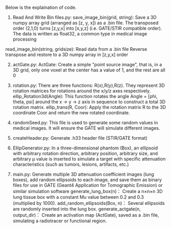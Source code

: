 Below is the explaination of code.

1. Read And Write Bin files.py:
  save_image_bin(grid, string):
Save a 3D numpy array grid (arranged as [z, y, x]) as a .bin file.
The transposed order (2,1,0) turns [z,y,x] into [x,y,z] (i.e. GATE/STIR compatible order).
The data is written as float32, a common type in medical image processing

  read_image_bin(string, gridsize):
Read data from a .bin file
Reverse transpose and restore to a 3D numpy array in [z,y,x] order

2. actGate.py:
  ActGate:
Create a simple "point source image", that is, in a 3D grid, only one voxel at the center has a value of 1, and the rest are all 0

3. rotation.py:
There are three functions: R(x),R(y),R(z). They represent 3D rotation matrices for rotations around the x/y/z axes respectively.
  ellip_Rotation3d(Angle):
This function rotates the angle Angle = [phi, theta, psi] around the x -> y -> z axis in sequence to construct a total 3D rotation matrix.
  ellip_trans(R, Coor):
Apply the rotation matrix R to the 3D coordinate Coor and return the new rotated coordinate.

4. randomSeed.py:
This file is used to generate some random values in medical images. It will ensure the GATE will simulate different images.

5. createHeader.py:
Generate .h33 header file (STIR/GATE format)

6. EllipGenerator.py:
In a three-dimensional phantom (Box), an ellipsoid with arbitrary rotation direction, arbitrary position, arbitrary size, and arbitrary μ value is inserted to simulate a target with specific attenuation characteristics (such as tumors, lesions, artifacts, etc.)

7. main.py:
Generate multiple 3D attenuation coefficient images (lung boxes), add random ellipsoids to each image, and save them as binary files for use in GATE (Geant4 Application for Tomographic Emission) or similar simulation software
  generate_lung_box(n)：
Create a n×n×n 3D lung tissue box with a constant Mu value between 0.2 and 0.3 (multiplied by 1000).
  add_random_ellipsoids(Box, n)：
Several ellipsoids  are randomly inserted into the lung box.
  generate_actgate(n, output_dir)：
Create an activation map (ActGate), saved as a .bin file, simulating a radiotracer or functional region.